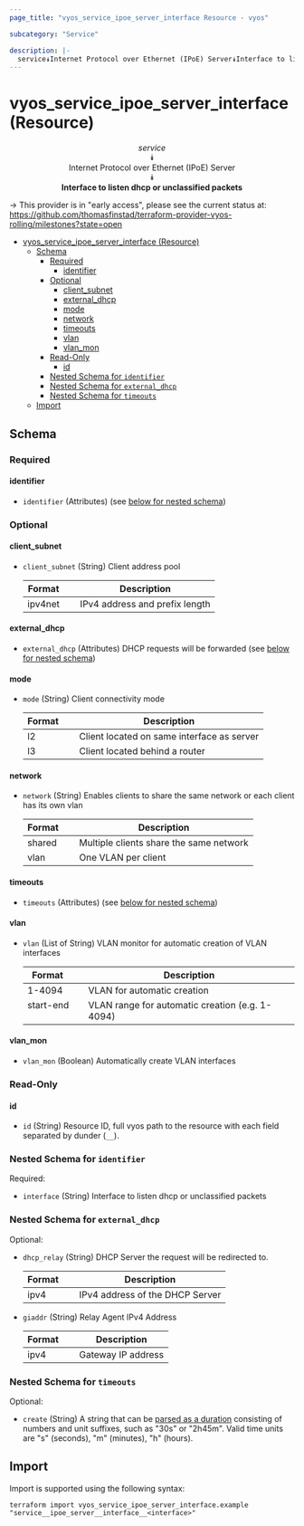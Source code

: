 ```yaml
---
page_title: "vyos_service_ipoe_server_interface Resource - vyos"

subcategory: "Service"

description: |-
  service⯯Internet Protocol over Ethernet (IPoE) Server⯯Interface to listen dhcp or unclassified packets
---
```


# vyos_service_ipoe_server_interface (Resource)
<center>

*service*  
⯯  
Internet Protocol over Ethernet (IPoE) Server  
⯯  
**Interface to listen dhcp or unclassified packets**


</center>

-> This provider is in "early access", please see the current status at: https://github.com/thomasfinstad/terraform-provider-vyos-rolling/milestones?state=open

<!--TOC-->

- [vyos_service_ipoe_server_interface (Resource)](#vyos_service_ipoe_server_interface-resource)
  - [Schema](#schema)
    - [Required](#required)
      - [identifier](#identifier)
    - [Optional](#optional)
      - [client_subnet](#client_subnet)
      - [external_dhcp](#external_dhcp)
      - [mode](#mode)
      - [network](#network)
      - [timeouts](#timeouts)
      - [vlan](#vlan)
      - [vlan_mon](#vlan_mon)
    - [Read-Only](#read-only)
      - [id](#id)
    - [Nested Schema for `identifier`](#nested-schema-for-identifier)
    - [Nested Schema for `external_dhcp`](#nested-schema-for-external_dhcp)
    - [Nested Schema for `timeouts`](#nested-schema-for-timeouts)
  - [Import](#import)

<!--TOC-->

<!-- schema generated by tfplugindocs -->
## Schema

### Required

#### identifier
- `identifier` (Attributes) (see [below for nested schema](#nestedatt--identifier))

### Optional

#### client_subnet
- `client_subnet` (String) Client address pool

    |  Format   &emsp;|  Description                     |
    |-----------|----------------------------------|
    |  ipv4net  &emsp;|  IPv4 address and prefix length  |
#### external_dhcp
- `external_dhcp` (Attributes) DHCP requests will be forwarded (see [below for nested schema](#nestedatt--external_dhcp))
#### mode
- `mode` (String) Client connectivity mode

    |  Format  &emsp;|  Description                                 |
    |----------|----------------------------------------------|
    |  l2      &emsp;|  Client located on same interface as server  |
    |  l3      &emsp;|  Client located behind a router              |
#### network
- `network` (String) Enables clients to share the same network or each client has its own vlan

    |  Format  &emsp;|  Description                              |
    |----------|-------------------------------------------|
    |  shared  &emsp;|  Multiple clients share the same network  |
    |  vlan    &emsp;|  One VLAN per client                      |
#### timeouts
- `timeouts` (Attributes) (see [below for nested schema](#nestedatt--timeouts))
#### vlan
- `vlan` (List of String) VLAN monitor for automatic creation of VLAN interfaces

    |  Format     &emsp;|  Description                                      |
    |-------------|---------------------------------------------------|
    |  1-4094     &emsp;|  VLAN for automatic creation                      |
    |  start-end  &emsp;|  VLAN range for automatic creation (e.g. 1-4094)  |
#### vlan_mon
- `vlan_mon` (Boolean) Automatically create VLAN interfaces

### Read-Only

#### id
- `id` (String) Resource ID, full vyos path to the resource with each field separated by dunder (`__`).

<a id="nestedatt--identifier"></a>
### Nested Schema for `identifier`

Required:

- `interface` (String) Interface to listen dhcp or unclassified packets


<a id="nestedatt--external_dhcp"></a>
### Nested Schema for `external_dhcp`

Optional:

- `dhcp_relay` (String) DHCP Server the request will be redirected to.

    |  Format  &emsp;|  Description                      |
    |----------|-----------------------------------|
    |  ipv4    &emsp;|  IPv4 address of the DHCP Server  |
- `giaddr` (String) Relay Agent IPv4 Address

    |  Format  &emsp;|  Description         |
    |----------|----------------------|
    |  ipv4    &emsp;|  Gateway IP address  |


<a id="nestedatt--timeouts"></a>
### Nested Schema for `timeouts`

Optional:

- `create` (String) A string that can be [parsed as a duration](https://pkg.go.dev/time#ParseDuration) consisting of numbers and unit suffixes, such as &#34;30s&#34; or &#34;2h45m&#34;. Valid time units are &#34;s&#34; (seconds), &#34;m&#34; (minutes), &#34;h&#34; (hours).

## Import

Import is supported using the following syntax:

```shell
terraform import vyos_service_ipoe_server_interface.example "service__ipoe_server__interface__<interface>"
```
